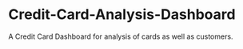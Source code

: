 # Credit-Card-Analysis-Dashboard
A Credit Card Dashboard for analysis of cards as well as customers.
